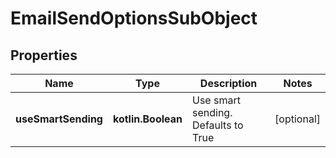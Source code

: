
# EmailSendOptionsSubObject

## Properties
| Name | Type | Description | Notes |
| ------------ | ------------- | ------------- | ------------- |
| **useSmartSending** | **kotlin.Boolean** | Use smart sending. Defaults to True |  [optional] |



